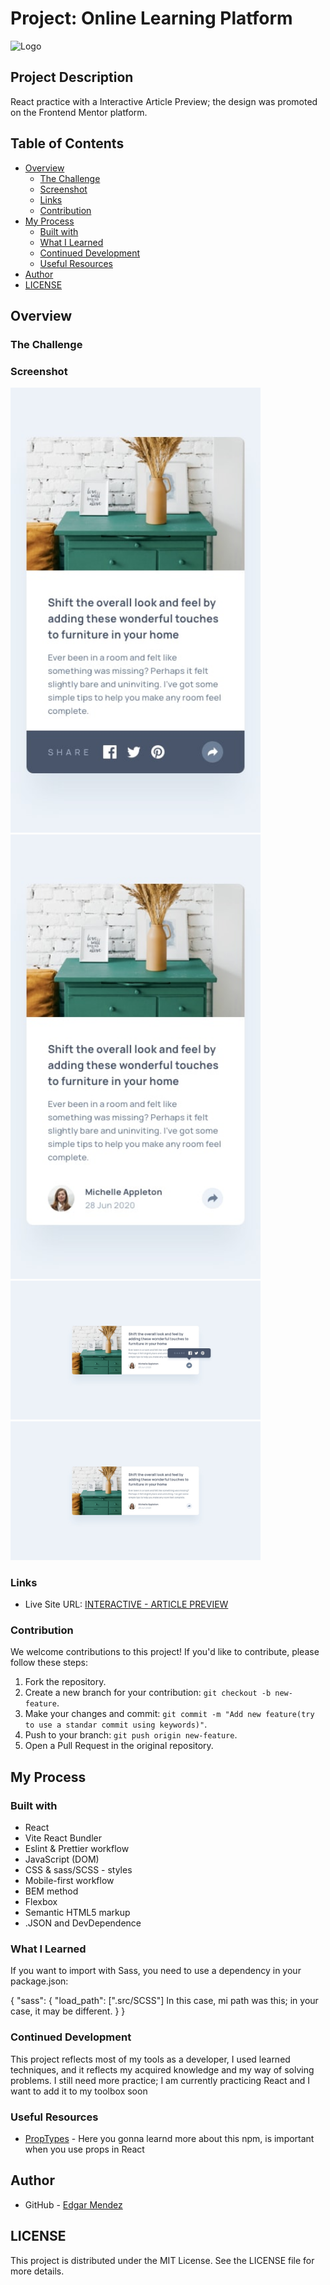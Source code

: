 # Project: Online Learning Platform

<img src="/src/assets/images/EM-2.png" alt="Logo" width="100">

## Project Description

React practice with a Interactive Article Preview; the design was promoted on the Frontend Mentor platform.

## Table of Contents

- [Overview](#overview)
  - [The Challenge](#the-challenge)
  - [Screenshot](#screenshot)
  - [Links](#links)
  - [Contribution](#contribution)
- [My Process](#my-process)
  - [Built with](#built-with)
  - [What I Learned](#what-i-learned)
  - [Continued Development](#continued-development)
  - [Useful Resources](#useful-resources)
- [Author](#author)
- [LICENSE](#LICENSE)

## Overview

### The Challenge

### Screenshot

<img src="/src/assets/design/mobile-active-state.jpg" alt="mobile-active" width="400">
<img src="/src/assets/design/mobile-design.jpg" alt="mobile" width="400">
<img src="/src/assets/design/desktop-active-state.jpg" alt="Desktop-active" width="400">
<img src="/src/assets/design/desktop-design.jpg" alt="Desktop" width="400">

### Links

- Live Site URL: [INTERACTIVE - ARTICLE PREVIEW](https://deluxe-conkies-2eacad.netlify.app/)

### Contribution

We welcome contributions to this project! If you'd like to contribute, please follow these steps:

1. Fork the repository.
2. Create a new branch for your contribution: `git checkout -b new-feature`.
3. Make your changes and commit: `git commit -m "Add new feature(try to use a standar commit using keywords)"`.
4. Push to your branch: `git push origin new-feature`.
5. Open a Pull Request in the original repository.

## My Process

### Built with

- React
- Vite React Bundler
- Eslint & Prettier workflow
- JavaScript (DOM)
- CSS & sass/SCSS - styles
- Mobile-first workflow
- BEM method
- Flexbox
- Semantic HTML5 markup
- .JSON and DevDependence

### What I Learned

If you want to import with Sass, you need to use a dependency in your package.json:

{
"sass": {
"load_path": [".src/SCSS"] In this case, mi path was this; in your case, it may be different.
}
}

### Continued Development

This project reflects most of my tools as a developer, I used learned techniques, and it reflects my acquired knowledge and my way of solving problems. I still need more practice; I am currently practicing React and I want to add it to my toolbox soon

### Useful Resources

- [PropTypes](https://www.npmjs.com/package/prop-types) - Here you gonna learnd more about this npm, is important when you use props in React

## Author

- GitHub - [Edgar Mendez](https://github.com/R3ptarGreen)

## LICENSE

This project is distributed under the MIT License. See the LICENSE file for more details.
